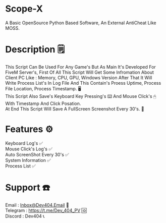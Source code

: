 # Scope-X
A Basic OpenSource Python Based Software, An External AntiCheat Like MOSS.
# Description 🗒
This Script Can Be Used For Any Game's But As Main It's Developed For FiveM Server's, First Of All This Script Will Get Some Infromation About Client PC Like : Memory, CPU, GPU, Windows Version
After That It Will Write Process List's In Log File And This Contain's Proess Uptime, Process File Location, Process Timestamp. 🖥<br>
This Script Also Save's Keyboard Key Pressing's ⌨️ And Mouse Click's 🖱 With Timestamp And Click Posation. <br>
At End This Script Will Save A FullScreen Screenshot Every 30's. 📸
# Features ⚙️
Keyboard Log's ✅ <br>
Mouse Click's Log's ✅ <br>
Auto ScreenShot Every 30's ✅ <br>
System Information ✅ <br>
Process List ✅ <br>
# Support ☎️
Email : Inbox@Dev404.Email 📧 <br>
Telegram : https://t.me/Dev_404_PV 🆔 <br>
Discord : Dev404 📞
